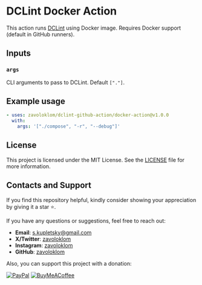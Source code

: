 # DCLint Docker Action

This action runs [DCLint](https://github.com/zavoloklom/docker-compose-linter) using Docker image. Requires Docker
support (default in GitHub runners).

## Inputs

### `args`

CLI arguments to pass to DCLint. Default `["."]`.

## Example usage

```yaml
- uses: zavoloklom/dclint-github-action/docker-action@v1.0.0
  with:
    args: '["./compose", "-r", "--debug"]'
```

## License

This project is licensed under the MIT License. See the [LICENSE](../LICENSE) file for more information.

## Contacts and Support

If you find this repository helpful, kindly consider showing your appreciation by giving it a star ⭐.

If you have any questions or suggestions, feel free to reach out:

- **Email**: [s.kupletsky@gmail.com](mailto:s.kupletsky@gmail.com)
- **Х/Twitter**: [zavoloklom](https://x.com/zavoloklom)
- **Instagram**: [zavoloklom](https://www.instagram.com/zavoloklom/)
- **GitHub**: [zavoloklom](https://github.com/zavoloklom)

Also, you can support this project with a donation:

[![PayPal](https://img.shields.io/badge/PayPal-00457C?style=for-the-badge&logo=paypal&logoColor=white)](https://www.paypal.com/donate/?hosted_button_id=ZKLT8EJ4KWA6L)
[![BuyMeACoffee](https://img.shields.io/badge/Buy%20Me%20a%20Coffee-ffdd00?style=for-the-badge&logo=buy-me-a-coffee&logoColor=black)](https://www.buymeacoffee.com/zavoloklom)
